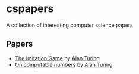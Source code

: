 # cspapers
A collection of interesting computer science papers

## Papers

* [The Imitation Game](http://www.csee.umbc.edu/courses/471/papers/turing.pdf) by [Alan Turing](https://en.wikipedia.org/wiki/Alan_Turing)
* [On computable numbers](https://www.cs.virginia.edu/~robins/Turing_Paper_1936.pdf) by [Alan Turing](https://en.wikipedia.org/wiki/Alan_Turing)
